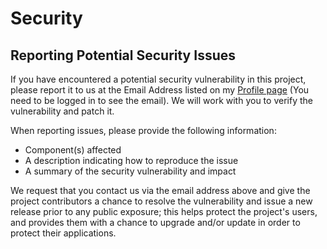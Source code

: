 # Security

## Reporting Potential Security Issues

If you have encountered a potential security vulnerability in this project,
please report it to us at the Email Address listed on my [Profile page](https://github.com/FinnPL)
(You need to be logged in to see the email).
We will work with you to verify the vulnerability and patch it.

When reporting issues, please provide the following information:

- Component(s) affected
- A description indicating how to reproduce the issue
- A summary of the security vulnerability and impact

We request that you contact us via the email address above and give the
project contributors a chance to resolve the vulnerability and issue a new
release prior to any public exposure; this helps protect the project's
users, and provides them with a chance to upgrade and/or update in order to
protect their applications.
